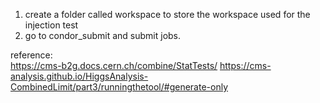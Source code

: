 1. create a folder called workspace to store the workspace used for the injection test
2. go to condor_submit and submit jobs.

reference:  
https://cms-b2g.docs.cern.ch/combine/StatTests/
https://cms-analysis.github.io/HiggsAnalysis-CombinedLimit/part3/runningthetool/#generate-only
